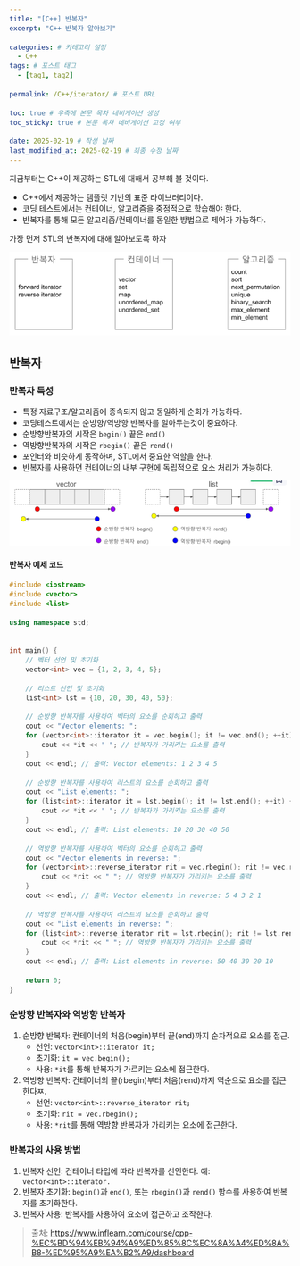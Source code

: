 ```yaml
---
title: "[C++] 반복자"
excerpt: "C++ 반복자 알아보기"

categories: # 카테고리 설정
  - C++
tags: # 포스트 태그
  - [tag1, tag2]

permalink: /C++/iterator/ # 포스트 URL

toc: true # 우측에 본문 목차 네비게이션 생성
toc_sticky: true # 본문 목차 네비게이션 고정 여부

date: 2025-02-19 # 작성 날짜
last_modified_at: 2025-02-19 # 최종 수정 날짜
---
```


지금부터는 C++이 제공하는 STL에 대해서 공부해 볼 것이다.
- C++에서 제공하는 템플릿 기반의 표준 라이브러리이다.
- 코딩 테스트에서는 컨테이너, 알고리즘을 중점적으로 학습해야 한다.
- 반복자를 통해 모든 알고리즘/컨테이너를 동일한 방법으로 제어가 가능하다.

가장 먼저 STL의 반복자에 대해 알아보도록 하자

![STL](/assets/images/posts_img/STL.png)

## 반복자

### 반복자 특성
- 특정 자료구조/알고리즘에 종속되지 않고 동일하게 순회가 가능하다.
- 코딩테스트에서는 순방향/역방향 반복자를 알아두는것이 중요하다.
- 순방향반복자의 시작은 `begin()` 끝은 `end()`
- 역방향반복자의 시작은 `rbegin()` 끝은 `rend()`
- 포인터와 비슷하게 동작하며, STL에서 중요한 역할을 한다.
- 반복자를 사용하면 컨테이너의 내부 구현에 독립적으로 요소 처리가 가능하다.

![반복자](/assets/images/posts_img/반복자.png)

#### 반복자 예제 코드
```c++
#include <iostream>
#include <vector>
#include <list>

using namespace std;


int main() {
    // 벡터 선언 및 초기화
    vector<int> vec = {1, 2, 3, 4, 5};
    
    // 리스트 선언 및 초기화
    list<int> lst = {10, 20, 30, 40, 50};
    
    // 순방향 반복자를 사용하여 벡터의 요소를 순회하고 출력
    cout << "Vector elements: ";
    for (vector<int>::iterator it = vec.begin(); it != vec.end(); ++it) {
        cout << *it << " "; // 반복자가 가리키는 요소를 출력
    }
    cout << endl; // 출력: Vector elements: 1 2 3 4 5

    // 순방향 반복자를 사용하여 리스트의 요소를 순회하고 출력
    cout << "List elements: ";
    for (list<int>::iterator it = lst.begin(); it != lst.end(); ++it) {
        cout << *it << " "; // 반복자가 가리키는 요소를 출력
    }
    cout << endl; // 출력: List elements: 10 20 30 40 50

    // 역방향 반복자를 사용하여 벡터의 요소를 순회하고 출력
    cout << "Vector elements in reverse: ";
    for (vector<int>::reverse_iterator rit = vec.rbegin(); rit != vec.rend(); ++rit) {
        cout << *rit << " "; // 역방향 반복자가 가리키는 요소를 출력
    }
    cout << endl; // 출력: Vector elements in reverse: 5 4 3 2 1

    // 역방향 반복자를 사용하여 리스트의 요소를 순회하고 출력
    cout << "List elements in reverse: ";
    for (list<int>::reverse_iterator rit = lst.rbegin(); rit != lst.rend(); ++rit) {
        cout << *rit << " "; // 역방향 반복자가 가리키는 요소를 출력
    }
    cout << endl; // 출력: List elements in reverse: 50 40 30 20 10

    return 0;
}
```

### 순방향 반복자와 역방향 반복자

1. 순방향 반복자: 컨테이너의 처음(begin)부터 끝(end)까지 순차적으로 요소를 접근.
    - 선언: `vector<int>::iterator it;`
    - 초기화: `it = vec.begin();`
    - 사용: `*it`를 통해 반복자가 가르키는 요소에 접근한다.
2. 역방향 반복자: 컨테이너의 끝(rbegin)부터 처음(rend)까지 역순으로 요소를 접근한다ㅉ.
    - 선언: `vector<int>::reverse_iterator rit;`
    - 초기화: `rit = vec.rbegin();`
    - 사용: `*rit`를 통해 역방향 반복자가 가리키는 요소에 접근한다.

### 반복자의 사용 방법
1. 반복자 선언: 컨테이너 타입에 따라 반복자를 선언한다. 예: `vector<int>::iterator.`
2. 반복자 초기화: `begin()`과 `end()`, 또는 `rbegin()`과 `rend()` 함수를 사용하여 반복자를 초기화한다.
3. 반복자 사용: 반복자를 사용하여 요소에 접근하고 조작한다.

> 출처: https://www.inflearn.com/course/cpp-%EC%BD%94%EB%94%A9%ED%85%8C%EC%8A%A4%ED%8A%B8-%ED%95%A9%EA%B2%A9/dashboard
